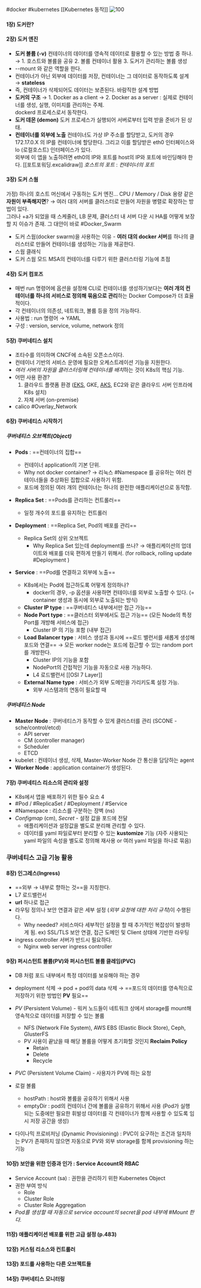 #docker #kubernetes [[Kubernetes 동작]]
![100](https://image.yes24.com/goods/84927385/XL)

#### 1장) 도커란?

#### 2장) 도커 엔진

- **도커 볼륨 (-v)**
  컨테이너의 데이터를 영속적 데이터로 활용할 수 있는 방법 중 하나.
  &rarr; 1. 호스트와 볼륨을 공유 2. 볼륨 컨테이너 활용 3. 도커가 관리하는 볼륨 생성
- --mount 와 같은 역할을 한다.
- 컨테이너가 아닌 외부에 데이터를 저장, 컨테이너는 그 데이터로 동작하도록 설계 &rarr; **stateless**
- 즉, 컨테이너가 삭제되어도 데이터는 보존된다. 바람직한 설계 방법
  <br/>
- **도커의 구조**
  &rarr; 1. Docker as a client
  &rarr; 2. Docker as a server : 실제로 컨테이너를 생성, 실행, 이미지를 관리하는 주체. <br/> dockerd 프로세스로서 동작한다.
  <br/>
- **도커 데몬 (demon)**
  도커 프로세스가 실행되어 서버로부터 입력 받을 준비가 된 상태.
  <br/>
- **컨테이너를 외부에 노출**
  컨테이너도 가상 IP 주소를 할당받고, 도커의 경우 172.17.0.X 의 IP를 컨테이너에 할당한다. 그리고 이를 할당받은 eth0 인터페이스와 lo (로컬호스트) 인터페이스가 있다. <br/> 외부에 이 앱을 노출하려면 eth0의 IP와 포트를 host의 IP와 포트에 바인딩해야 한다. [[포트포워딩.excalidraw]]
  _호스트의 포트_ : _컨테이너의 포트_

#### 3장) 도커 스웜

가정)
하나의 호스트 머신에서 구동하는 도커 엔진... CPU / Memory / Disk 용량 같은 **자원이 부족해지면**? &rarr; 여러 대의 서버를 클러스터로 만들어 자원을 병렬로 확장하는 방법이 있다. <br/> 그러나 +a가 되었을 때 스케줄러, LB 문제, 클러스터 내 서버 다운 시 HA를 어떻게 보장할 지 이슈가 존재. 그 대안이 바로 #Docker_Swarm

- 도커 스웜(docker swarm)을 사용하는 이유 - **여러 대의 docker 서버**를 하나의 클러스터로 만들어 컨테이너를 생성하는 기능을 제공한다.
- 스웜 클래식
- 도커 스웜 모드 MSA의 컨테이너를 다루기 위한 클러스터링 기능에 초점

#### 4장) 도커 컴포즈

- 매번 run 명령어에 옵션을 설정해 CLI로 컨테이너를 생성하기보다는 **여러 개의 컨테이너를 하나의 서비스로 정의해 묶음으로 관리**하는 Docker Compose가 더 효율적이다.
- 각 컨테이너의 의존성, 네트워크, 볼륨 등을 정의 가능하다.
- 사용법 : run 명령어 &rarr; YAML
- 구성 : version, service, volume, network 정의

#### 5장) 쿠버네티스 설치

- 조타수를 의미하며 CNCF에 소속된 오픈소스이다.
- 컨테이너 기반의 서비스 운영에 필요한 오케스트레이션 기능을 지원한다.
- *여러 서버의 자원을 클러스터링해 컨테이너를 배치*하는 것이 K8s의 핵심 기능.
- 어떤 사용 환경?
  1.  클라우드 플랫폼 환경 ([EKS](https://docs.aws.amazon.com/ko_kr/eks/latest/userguide/what-is-eks.html), GKE, [AKS](https://azure.microsoft.com/ko-kr/products/kubernetes-service), EC2와 같은 클라우드 서버 인프라에 K8s 설치)
  2.  자체 서버 (on-premise)
- calico #Overlay_Network

#### 6장) 쿠버네티스 시작하기

##### 쿠버네티스 오브젝트(Object)

- **Pods** : ==컨테이너의 집합==
  - 컨테이너 application의 기본 단위.
  - Why not docker container? &rarr; 리눅스 #Namespace 를 공유하는 여러 컨테이너들을 추상화된 집합으로 사용하기 위함.
  - 포드에 정의된 여러 개의 컨테이너는 하나의 완전한 애플리케이션으로 동작함.
- **Replica Set** : ==Pods를 관리하는 컨트롤러==

  - 일정 개수의 포드를 유지하는 컨트롤러

- **Deployment** : ==Replica Set, Pod의 배포를 관리==
  - Replica Set의 상위 오브젝트
    - Why Replica Set 있는데 deployment를 쓰나? &rarr; 애플리케이션의 업데이트와 배포를 더욱 편하게 만들기 위해서. (for rollback, rolling update #Deployment )
- **Service** : ==Pod를 연결하고 외부에 노출==
  - K8s에서는 Pod에 접근하도록 어떻게 정의하나?
    - docker의 경우, -p 옵션을 사용하면 컨테이너를 외부로 노출할 수 있다. (= container 생성과 동시에 외부로 노출되는 방식)
  - **Cluster IP type** : ==쿠버네티스 내부에서만 접근 가능==
  - **Node Port type** : ==클러스터 외부에서도 접근 가능== (모든 Node의 특정 Port를 개방해 서비스에 접근)
    - Cluster IP 의 기능 포함 (내부 접근)
  - **Load Balancer type** : 서비스 생성과 동시에 ==로드 밸런서를 새롭게 생성해 포드와 연결== &rarr; 모든 worker node는 포드에 접근할 수 있는 random port를 개방한다.
    - Cluster IP의 기능을 포함
    - NodePort의 간접적인 기능을 자동으로 사용 가능하다.
    - L4 로드밸런서 [[OSI 7 Layer]]
  - **External Name type** : 서비스가 외부 도메인을 가리키도록 설정 가능.
    - 외부 시스템과의 연동이 필요할 때

##### 쿠버네티스 Node

- **Master Node** : 쿠버네티스가 동작할 수 있게 클러스터를 관리 (SCONE - sche/control/etcd)
  - API server
  - CM (controller manager)
  - Scheduler
  - ETCD
- kubelet : 컨테이너 생성, 삭제, Master-Worker Node 간 통신을 담당하는 agent
- **Worker Node** : application container가 생성된다.

#### 7장) 쿠버네티스 리소스의 관리와 설정

- K8s에서 앱을 배포하기 위한 필수 요소 4
- #Pod / #ReplicaSet / #Deployment / #Service
- #Namespace : 리소스를 구분하는 장벽 (ns)
- _Configmap_ (cm), _Secret_ - 설정 값을 포드에 전달
  - 애플리케이션과 설정값을 별도로 분리해 관리할 수 있다.
  - 데이터를 yaml 파일로부터 분리할 수 있는 **kustomize** 기능 (자주 사용되는 yaml 파일의 속성을 별도로 정의해 재사용 or 여러 yaml 파일을 하나로 묶음)

### 쿠버네티스 고급 기능 활용

#### 8장) 인그레스(Ingress)

- ==외부 &rarr; 내부로 향하는 것==을 지칭한다.
- L7 로드밸런서
- **url** 하나로 접근
- 라우팅 정의나 보안 연결과 같은 세부 설정 (_외부 요청에 대한 처리 규칙_)이 수행된다.
  - Why needed? 서비스마다 세부적인 설정을 할 때 추가적인 복잡성이 발생하게 됨. ex) SSL/TLS 보안 연결, 접근 도메인 및 Client 상태에 기반한 라우팅
- ingress controller 서버가 반드시 필요하다.
  - Nginx web server ingress controller

#### 9장) 퍼시스턴트 볼륨(PV)와 퍼시스턴트 볼륨 클레임(PVC)

- DB 처럼 포드 내부에서 특정 데이터를 보유해야 하는 경우
- deployment 삭제 &rarr; pod + pod의 data 삭제 &rarr; ==포드의 데이터를 영속적으로 저장하기 위한 방법인 **PV** 필요==
- _PV_ (Persistent Volume) - 워커 노드들이 네트워크 상에서 storage를 mount해 영속적으로 데이터를 저장할 수 있는 볼륨
  - NFS (Network File System), AWS EBS (Elastic Block Store), Ceph, GlusterFS
  - PV 사용이 끝났을 때 해당 볼륨을 어떻게 초기화할 것인지 **Reclaim Policy**
    - Retain
    - Delete
    - Recycle
- _PVC_ (Persistent Volume Claim) - 사용자가 PV에 하는 요청

- 로컬 볼륨
  - hostPath : host와 볼륨을 공유하기 위해서 사용
  - emptyDir : pod의 컨테이너 간에 볼륨을 공유하기 위해서 사용 (Pod가 실행되는 도중에만 필요한 휘발성 데이터를 각 컨테이너가 함께 사용할 수 있도록 임시 저장 공간을 생성)
- 다이나믹 프로비저닝 (Dynamic Provisioning) : PVC이 요구하는 조건과 일치하는 PV가 존재하지 않으면 자동으로 PV와 외부 storage를 함께 provisioning 하는 기능

#### 10장) 보안을 위한 인증과 인가 : Service Account와 RBAC

- Service Account (sa) : 권한을 관리하기 위한 Kubernetes Object
- 권한 부여 방식
  - Role
  - Cluster Role
  - Cluster Role Aggregation
- _Pod를 생성할 때 자동으로 service account의 secret을 pod 내부에 #Mount 한다._

#### 11장) 애플리케이션 배포를 위한 고급 설정 (p.483)

#### 12장) 커스텀 리소스와 컨트롤러

#### 13장) 포드를 사용하는 다른 오브젝트들

#### 14장) 쿠버네티스 모니터링
